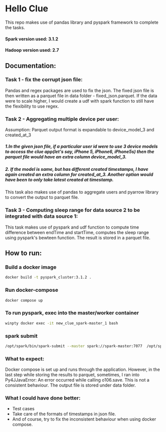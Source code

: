 # Hello Clue
This repo makes use of pandas library and pyspark framework to complete the tasks.
#### Spark version used: 3.1.2
#### Hadoop version used: 2.7


## Documentation:
### Task 1 - fix the corrupt json file:
Pandas and regex packages are used to fix the json. The fixed json file is then written as a parquet file in data folder - fixed_json.parquet.
If the data were to scale higher, I would create a udf with spark function to still have the flexibility to use regex.

### Task 2 - Aggregating multiple device per user:
 Assumption: Parquet output format is expandable to device_model_3 and created_at_3
##### 1.In the given json file, if a particular user id  were to use 3 device models to access the clue app(let's say, iPhone 5, iPhone6, iPhone5s) then the parquet file would have an extra column device_model_3.
##### 2. If the model is same, but has different created timestamps, I have again created an extra column for created_at_3. Another option would have been to only take latest created at timestamp.

This task also makes use of pandas to aggregate users and pyarrow library to convert the output to parquet file.


### Task 3 - Computing sleep range for data source 2 to be integrated with data source 1:
This task makes use of pyspark and udf function to compute time difference between endTime and startTime, computes the sleep range using pyspark's bewteen function. The result is stored in a parquet file.


## How to run:
### Build a docker image
```bash
docker build -t pyspark_cluster:3.1.2 .
```
### Run docker-compose
```bash
docker compose up
```

### To run pyspark, exec into the master/worker container
```bash
winpty docker exec -it new_clue_spark-master_1 bash

```

### spark submit
```bash
/opt/spark/bin/spark-submit --master spark://spark-master:7077  /opt/spark-app/main.py
```

### What to expect:
Docker compose is set up and runs through the application. However, in the last step while storing the results to parquet, sometimes, I ran into Py4JJavaError: An error occurred while calling o106.save. 
This is not a consistent behaviour. The output file is stored under data folder.

### What I could have done better:
- Test cases
- Take care of the formats of timestamps in json file.
- And of course, try to fix the inconsistent behaviour when using docker compose.
